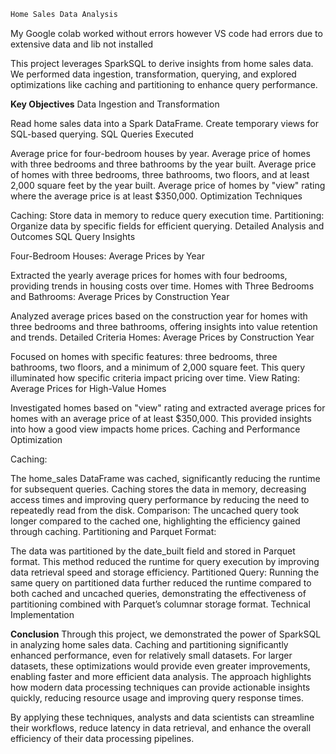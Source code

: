 
```python
Home Sales Data Analysis
```
My Google colab worked without errors however VS code had errors due to extensive data and lib not installed

This project leverages SparkSQL to derive insights from home sales data. We performed data ingestion, transformation, querying, and explored optimizations like caching and partitioning to enhance query performance.

**Key Objectives**
Data Ingestion and Transformation

Read home sales data into a Spark DataFrame.
Create temporary views for SQL-based querying.
SQL Queries Executed

Average price for four-bedroom houses by year.
Average price of homes with three bedrooms and three bathrooms by the year built.
Average price of homes with three bedrooms, three bathrooms, two floors, and at least 2,000 square feet by the year built.
Average price of homes by "view" rating where the average price is at least $350,000.
Optimization Techniques

Caching: Store data in memory to reduce query execution time.
Partitioning: Organize data by specific fields for efficient querying.
Detailed Analysis and Outcomes
SQL Query Insights

Four-Bedroom Houses: Average Prices by Year

Extracted the yearly average prices for homes with four bedrooms, providing trends in housing costs over time.
Homes with Three Bedrooms and Bathrooms: Average Prices by Construction Year

Analyzed average prices based on the construction year for homes with three bedrooms and three bathrooms, offering insights into value retention and trends.
Detailed Criteria Homes: Average Prices by Construction Year

Focused on homes with specific features: three bedrooms, three bathrooms, two floors, and a minimum of 2,000 square feet. This query illuminated how specific criteria impact pricing over time.
View Rating: Average Prices for High-Value Homes

Investigated homes based on "view" rating and extracted average prices for homes with an average price of at least $350,000. This provided insights into how a good view impacts home prices.
Caching and Performance Optimization

Caching:

The home_sales DataFrame was cached, significantly reducing the runtime for subsequent queries. Caching stores the data in memory, decreasing access times and improving query performance by reducing the need to repeatedly read from the disk.
Comparison: The uncached query took longer compared to the cached one, highlighting the efficiency gained through caching.
Partitioning and Parquet Format:

The data was partitioned by the date_built field and stored in Parquet format. This method reduced the runtime for query execution by improving data retrieval speed and storage efficiency.
Partitioned Query: Running the same query on partitioned data further reduced the runtime compared to both cached and uncached queries, demonstrating the effectiveness of partitioning combined with Parquet’s columnar storage format.
Technical Implementation


**Conclusion**
Through this project, we demonstrated the power of SparkSQL in analyzing home sales data. Caching and partitioning significantly enhanced performance, even for relatively small datasets. For larger datasets, these optimizations would provide even greater improvements, enabling faster and more efficient data analysis. The approach highlights how modern data processing techniques can provide actionable insights quickly, reducing resource usage and improving query response times.

By applying these techniques, analysts and data scientists can streamline their workflows, reduce latency in data retrieval, and enhance the overall efficiency of their data processing pipelines.




